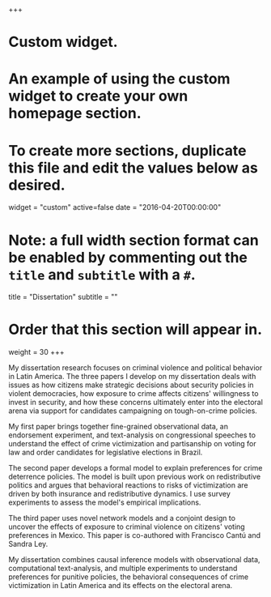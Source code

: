 +++
# Custom widget.
# An example of using the custom widget to create your own homepage section.
# To create more sections, duplicate this file and edit the values below as desired.
widget = "custom"
active=false
date = "2016-04-20T00:00:00"

# Note: a full width section format can be enabled by commenting out the `title` and `subtitle` with a `#`.
title = "Dissertation"
subtitle = ""

# Order that this section will appear in.
weight = 30
+++

My dissertation research focuses on criminal violence and political behavior in Latin America. The three papers I develop on my dissertation deals with issues as how citizens make strategic decisions about security policies in violent democracies, how exposure to crime affects citizens' willingness to invest in security, and how these concerns ultimately enter into the electoral arena via support for candidates campaigning on tough-on-crime policies.  

My first paper brings together fine-grained observational data, an endorsement experiment, and text-analysis on congressional speeches to understand the effect of crime victimization and partisanship on voting for law and order candidates for legislative elections in Brazil. 

The second paper develops a formal model to explain preferences for crime deterrence policies. The model is built upon previous work on redistributive politics and argues that behavioral reactions to risks of victimization are driven by both insurance and redistributive dynamics. I use survey experiments to assess the model's empirical implications. 

The third paper uses novel network models and a conjoint design to uncover the effects of exposure to criminal violence on citizens' voting preferences in Mexico. This paper is co-authored with Francisco Cantú and Sandra Ley.

My dissertation combines causal inference models with observational data, computational text-analysis, and multiple experiments to understand preferences for punitive policies, the behavioral consequences of crime victimization in Latin America and its effects on the electoral arena. 


